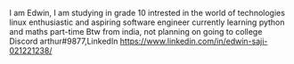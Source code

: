 I am Edwin, I am studying in grade 10
intrested in the world of technologies
linux enthusiastic and aspiring software engineer
currently learning python and maths part-time
Btw from india, not planning on going to college
Discord arthur#9877,LinkedIn https://www.linkedin.com/in/edwin-saji-021221238/
